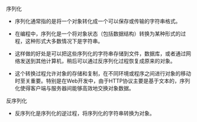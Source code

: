 序列化
- 序列化通常指的是将一个对象转化成一个可以保存或传输的字符串格式。

- 在编程中，序列化是一个将对象状态（包括数据结构）转换为某种形式的过程，这种形式大多数情况下是字符串。

- 这样做的好处是可以把这些序列化的字符串存储到文件，数据库，或者通过网络发送到其他计算机，稍后可以通过反序列化过程恢复成原来的对象。

- 这个转换过程允许对象的存储和复制，在不同环境或程序之间进行对象的移动时至关重要。特别是在Web开发中，由于HTTP协议主要是基于文本的，序列化使得客户端与服务器间能够高效地交换对象数据。

反序列化
- 反序列化是序列化的逆过程，将序列化的字符串转换为对象。